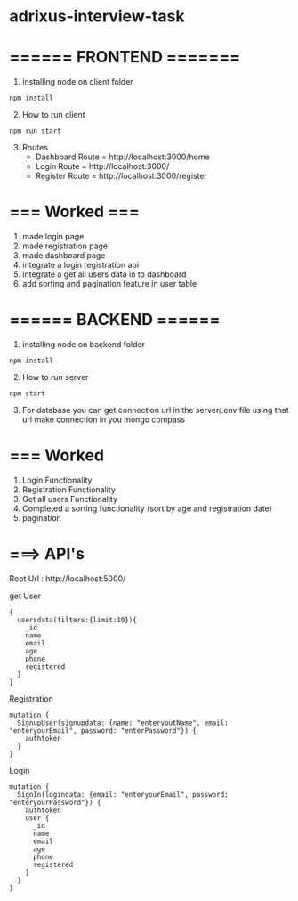 # adrixus-interview-task

# ====== FRONTEND =======

1. installing node on client folder
```
npm install
```

2. How to run client
```
npm run start
```

3. Routes 
    - Dashboard Route = http://localhost:3000/home
    - Login Route = http://localhost:3000/
    - Register Route = http://localhost:3000/register


# === Worked ===
1. made login page
2. made registration page
3. made dashboard page
4. integrate a login registration api 
5. integrate a get all users data in to dashboard
6. add sorting and pagination feature in user table

#
# ====== BACKEND ======

1. installing node on backend folder
```
npm install
```

2. How to run server
```
npm start
```

3. For database you can get connection url in the server/.env file using that url make connection in you mongo compass

# === Worked

1. Login Functionality 
2. Registration Functionality
3. Get all users Functionality
5. Completed a sorting functionality (sort by age and registration date)
6. pagination

# ===> API's

Root Url : http://localhost:5000/

get User
``` 
{
  usersdata(filters:{limit:10}){
    _id
    name
    email
    age
    phone
    registered
  }
}
```

Registration
``` 
mutation {
  SignupUser(signupdata: {name: "enteryoutName", email: "enteryourEmail", password: "enterPassword"}) {
    authtoken
  }
}
```

Login
``` 
mutation {
  SignIn(logindata: {email: "enteryourEmail", password: "enteryourPassword"}) {
    authtoken
    user {
      _id
      name
      email
      age
      phone
      registered
    }
  }
}
```
